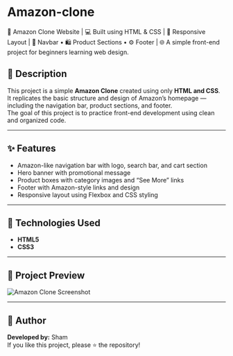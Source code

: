 # Amazon-clone
🛒 Amazon Clone Website | 💻 Built using HTML &amp; CSS | 🎨 Responsive Layout | 🧭 Navbar • 🛍️ Product Sections • ⚙️ Footer | 🌐 A simple front-end project for beginners learning web design.

## 📖 Description
This project is a simple **Amazon Clone** created using only **HTML and CSS**.  
It replicates the basic structure and design of Amazon’s homepage — including the navigation bar, product sections, and footer.  
The goal of this project is to practice front-end development using clean and organized code.

---

## ✨ Features
- Amazon-like navigation bar with logo, search bar, and cart section  
- Hero banner with promotional message  
- Product boxes with category images and “See More” links  
- Footer with Amazon-style links and design  
- Responsive layout using Flexbox and CSS styling  

---

## 🧰 Technologies Used
- **HTML5**  
- **CSS3**  

---


## 📸 Project Preview
![Amazon Clone Screenshot](screenshot.png)

---

## 💬 Author
**Developed by:** Sham  
If you like this project, please ⭐ the repository!
